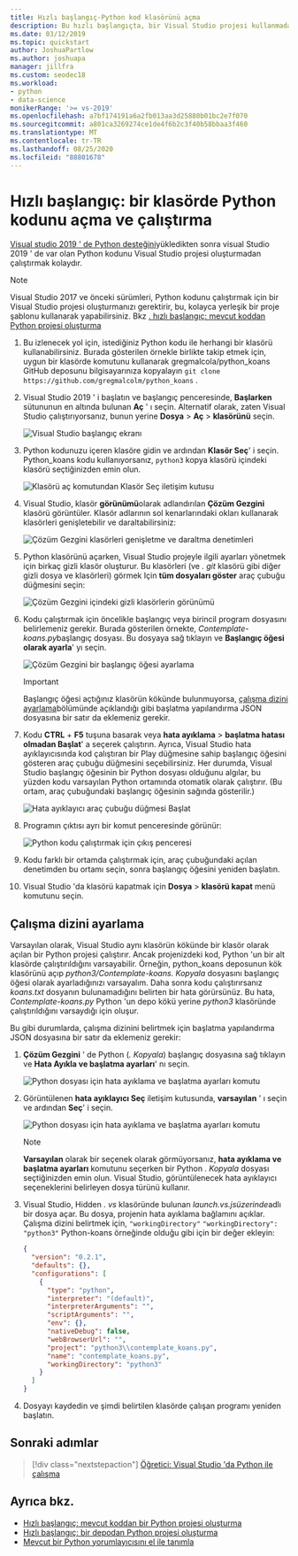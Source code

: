 ```yaml
---
title: Hızlı başlangıç-Python kod klasörünü açma
description: Bu hızlı başlangıçta, bir Visual Studio projesi kullanmadan bir klasörden Python kodu açar ve çalıştırırsınız (yalnızca Visual Studio 2019).
ms.date: 03/12/2019
ms.topic: quickstart
author: JoshuaPartlow
ms.author: joshuapa
manager: jillfra
ms.custom: seodec18
ms.workload:
- python
- data-science
monikerRange: '>= vs-2019'
ms.openlocfilehash: a7bf174191a6a2fb013aa3d25880b01bc2e7f070
ms.sourcegitcommit: a801ca3269274ce1de4f6b2c3f40b58bbaa3f460
ms.translationtype: MT
ms.contentlocale: tr-TR
ms.lasthandoff: 08/25/2020
ms.locfileid: "88801678"
---
```

# <a name="quickstart-open-and-run-python-code-in-a-folder"></a>Hızlı başlangıç: bir klasörde Python kodunu açma ve çalıştırma

[Visual studio 2019 ' de Python desteğini](installing-python-support-in-visual-studio.md)yükledikten sonra visual Studio 2019 ' de var olan Python kodunu Visual Studio projesi oluşturmadan çalıştırmak kolaydır.

> [!Note]
> Visual Studio 2017 ve önceki sürümleri, Python kodunu çalıştırmak için bir Visual Studio projesi oluşturmanızı gerektirir, bu, kolayca yerleşik bir proje şablonu kullanarak yapabilirsiniz. Bkz [. hızlı başlangıç: mevcut koddan Python projesi oluşturma](quickstart-01-python-in-visual-studio-project-from-existing-code.md)

1. Bu izlenecek yol için, istediğiniz Python kodu ile herhangi bir klasörü kullanabilirsiniz. Burada gösterilen örnekle birlikte takip etmek için, uygun bir klasörde komutunu kullanarak gregmalcola/python_koans GitHub deposunu bilgisayarınıza kopyalayın `git clone https://github.com/gregmalcolm/python_koans` .

1. Visual Studio 2019 ' i başlatın ve başlangıç penceresinde, **Başlarken** sütununun en altında bulunan **Aç** ' ı seçin. Alternatif olarak, zaten Visual Studio çalıştırıyorsanız, bunun yerine **Dosya**  >  **Aç**  >  **klasörünü** seçin.

    ![Visual Studio başlangıç ekranı](media/quickstart-open-folder/01-open-local-folder.png)

1. Python kodunuzu içeren klasöre gidin ve ardından **Klasör Seç**' i seçin. Python_koans kodu kullanıyorsanız, `python3` kopya klasörü içindeki klasörü seçtiğinizden emin olun.

    ![Klasörü aç komutundan Klasör Seç iletişim kutusu](media/quickstart-open-folder/02-select-folder.png)

1. Visual Studio, klasör **görünümü**olarak adlandırılan **Çözüm Gezgini** klasörü görüntüler. Klasör adlarının sol kenarlarındaki okları kullanarak klasörleri genişletebilir ve daraltabilirsiniz:

    ![Çözüm Gezgini klasörleri genişletme ve daraltma denetimleri](media/quickstart-open-folder/03-expand-collapse-folders.png)

1. Python klasörünü açarken, Visual Studio projeyle ilgili ayarları yönetmek için birkaç gizli klasör oluşturur. Bu klasörleri (ve *. git* klasörü gibi diğer gizli dosya ve klasörleri) görmek Için **tüm dosyaları göster** araç çubuğu düğmesini seçin:

    ![Çözüm Gezgini içindeki gizli klasörlerin görünümü](media/quickstart-open-folder/05-view-hidden-folders.png)

1. Kodu çalıştırmak için öncelikle başlangıç veya birincil program dosyasını belirlemeniz gerekir. Burada gösterilen örnekte, *Contemplate-koans.py*başlangıç dosyası. Bu dosyaya sağ tıklayın ve **Başlangıç öğesi olarak ayarla**' yı seçin.

    ![Çözüm Gezgini bir başlangıç öğesi ayarlama](media/quickstart-open-folder/06-set-as-startup-item-command.png)

    > [!Important]
    > Başlangıç öğesi açtığınız klasörün kökünde bulunmuyorsa, [çalışma dizini ayarlama](#set-a-working-directory)bölümünde açıklandığı gibi başlatma yapılandırma JSON dosyasına bir satır da eklemeniz gerekir.

1. Kodu **CTRL** + **F5** tuşuna basarak veya **hata ayıklama**  >  **başlatma hatası olmadan Başlat**' a seçerek çalıştırın. Ayrıca, Visual Studio hata ayıklayıcısında kod çalıştıran bir Play düğmesine sahip başlangıç öğesini gösteren araç çubuğu düğmesini seçebilirsiniz. Her durumda, Visual Studio başlangıç öğesinin bir Python dosyası olduğunu algılar, bu yüzden kodu varsayılan Python ortamında otomatik olarak çalıştırır. (Bu ortam, araç çubuğundaki başlangıç öğesinin sağında gösterilir.)

    ![Hata ayıklayıcı araç çubuğu düğmesi Başlat](media/quickstart-open-folder/07-start-debug-toolbar.png)

1. Programın çıktısı ayrı bir komut penceresinde görünür:

    ![Python kodu çalıştırmak için çıkış penceresi](media/quickstart-open-folder/08-result-window.png)

1. Kodu farklı bir ortamda çalıştırmak için, araç çubuğundaki açılan denetimden bu ortamı seçin, sonra başlangıç öğesini yeniden başlatın.

1. Visual Studio 'da klasörü kapatmak için **Dosya**  >  **klasörü kapat** menü komutunu seçin.

## <a name="set-a-working-directory"></a>Çalışma dizini ayarlama

Varsayılan olarak, Visual Studio aynı klasörün kökünde bir klasör olarak açılan bir Python projesi çalıştırır. Ancak projenizdeki kod, Python 'un bir alt klasörde çalıştırıldığını varsayabilir. Örneğin, python_koans deposunun kök klasörünü açıp *python3/Contemplate-koans. Kopyala* dosyasını başlangıç öğesi olarak ayarladığınızı varsayalım. Daha sonra kodu çalıştırırsanız *koans.txt* dosyanın bulunamadığını belirten bir hata görürsünüz. Bu hata, *Contemplate-koans.py* Python 'un depo kökü yerine *python3* klasöründe çalıştırıldığını varsaydığı için oluşur.

Bu gibi durumlarda, çalışma dizinini belirtmek için başlatma yapılandırma JSON dosyasına bir satır da eklemeniz gerekir:

1. **Çözüm Gezgini** ' de Python (*. Kopyala*) başlangıç dosyasına sağ tıklayın ve **Hata Ayıkla ve başlatma ayarları**' nı seçin.

    ![Python dosyası için hata ayıklama ve başlatma ayarları komutu](media/quickstart-open-folder/09-debug-launch-settings-menu-command.png)

1. Görüntülenen **hata ayıklayıcı Seç** iletişim kutusunda, **varsayılan** ' ı seçin ve ardından **Seç**' i seçin.

    ![Python dosyası için hata ayıklama ve başlatma ayarları komutu](media/quickstart-open-folder/10-select-debugger.png)

    > [!Note]
    > **Varsayılan** olarak bir seçenek olarak görmüyorsanız, **hata ayıklama ve başlatma ayarları** komutunu seçerken bir Python *. Kopyala* dosyası seçtiğinizden emin olun. Visual Studio, görüntülenecek hata ayıklayıcı seçeneklerini belirleyen dosya türünü kullanır.

1. Visual Studio, Hidden *. vs* klasöründe bulunan *launch.vs.jsüzerinde*adlı bir dosya açar. Bu dosya, projenin hata ayıklama bağlamını açıklar. Çalışma dizini belirtmek için, `"workingDirectory"`  `"workingDirectory": "python3"` Python-koans örneğinde olduğu gibi için bir değer ekleyin:

    ```json
    {
      "version": "0.2.1",
      "defaults": {},
      "configurations": [
        {
          "type": "python",
          "interpreter": "(default)",
          "interpreterArguments": "",
          "scriptArguments": "",
          "env": {},
          "nativeDebug": false,
          "webBrowserUrl": "",
          "project": "python3\\contemplate_koans.py",
          "name": "contemplate_koans.py",
          "workingDirectory": "python3"
        }
      ]
    }
    ```

1. Dosyayı kaydedin ve şimdi belirtilen klasörde çalışan programı yeniden başlatın.

## <a name="next-steps"></a>Sonraki adımlar

> [!div class="nextstepaction"]
> [Öğretici: Visual Studio 'da Python ile çalışma](tutorial-working-with-python-in-visual-studio-step-01-create-project.md)

## <a name="see-also"></a>Ayrıca bkz.

- [Hızlı başlangıç: mevcut koddan bir Python projesi oluşturma](quickstart-01-python-in-visual-studio-project-from-existing-code.md)
- [Hızlı başlangıç: bir depodan Python projesi oluşturma](quickstart-03-python-in-visual-studio-project-from-repository.md)
- [Mevcut bir Python yorumlayıcısını el ile tanımla](managing-python-environments-in-visual-studio.md#manually-identify-an-existing-environment)
